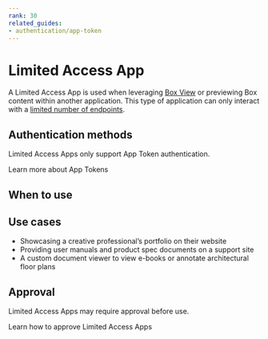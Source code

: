 ```yaml
---
rank: 30
related_guides:
- authentication/app-token
---
```


# Limited Access App

A Limited Access App is used when leveraging [Box View][bv] or previewing Box
content within another application. This type of application can only interact
with a [limited number of endpoints][limited].

## Authentication methods

Limited Access Apps only support App Token authentication. 

<CTA to='g://authentication/app-token'>
  Learn more about App Tokens
</CTA>

## When to use

## Use cases

- Showcasing a creative professional’s portfolio on their website
- Providing user manuals and product spec documents on a support site
- A custom document viewer to view e-books or annotate architectural floor plans

## Approval

Limited Access Apps may require approval before use. 

<CTA to='g://authorization/limited-access-approval'>
  Learn how to approve Limited Access Apps
</CTA>

[bv]: g://embed/box-view/
[limited]: g://authentication/app-token/endpoints